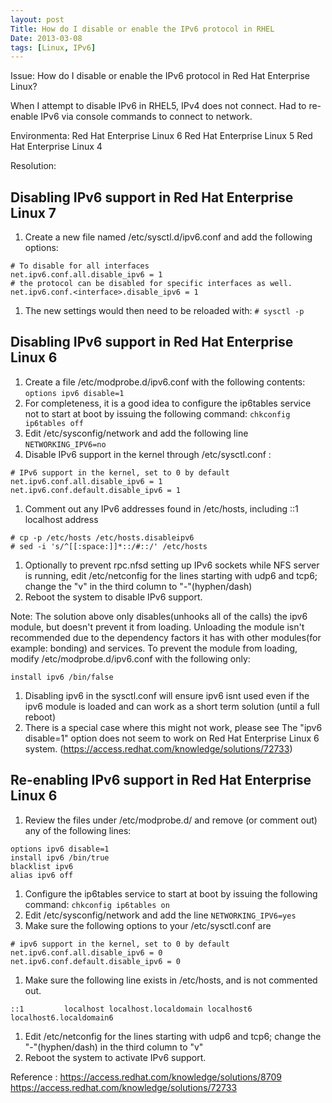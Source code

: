 ```yaml
---
layout: post
Title: How do I disable or enable the IPv6 protocol in RHEL
Date: 2013-03-08
tags: [Linux, IPv6]
---
```


Issue:
How do I disable or enable the IPv6 protocol in Red Hat Enterprise Linux?

When I attempt to disable IPv6 in RHEL5, IPv4 does not connect. Had to
re-enable IPv6 via console commands to connect to network.


Environmenta:
Red Hat Enterprise Linux 6
Red Hat Enterprise Linux 5
Red Hat Enterprise Linux 4

Resolution:

## Disabling IPv6 support in Red Hat Enterprise Linux 7
1. Create a new file named /etc/sysctl.d/ipv6.conf and add the following options:
```
# To disable for all interfaces
net.ipv6.conf.all.disable_ipv6 = 1
# the protocol can be disabled for specific interfaces as well.
net.ipv6.conf.<interface>.disable_ipv6 = 1
```
1. The new settings would then need to be reloaded with: `# sysctl -p`

## Disabling IPv6 support in Red Hat Enterprise Linux 6
1. Create a file /etc/modprobe.d/ipv6.conf with the following contents:
`options ipv6 disable=1`
1. For completeness, it is a good idea to configure the ip6tables service not
to start at boot by issuing the following command: `chkconfig ip6tables off`
1. Edit /etc/sysconfig/network and add the following line `NETWORKING_IPV6=no`
1. Disable IPv6 support in the kernel through /etc/sysctl.conf :
```
# IPv6 support in the kernel, set to 0 by default
net.ipv6.conf.all.disable_ipv6 = 1
net.ipv6.conf.default.disable_ipv6 = 1
```
1. Comment out any IPv6 addresses found in /etc/hosts, including ::1 localhost
address
```
# cp -p /etc/hosts /etc/hosts.disableipv6
# sed -i 's/^[[:space:]]*::/#::/' /etc/hosts
```
1. Optionally to prevent rpc.nfsd setting up IPv6 sockets while NFS server is
running, edit /etc/netconfig for the lines starting with udp6 and tcp6; change
the "v" in the third column to "-"(hyphen/dash)
1. Reboot the system to disable IPv6 support.

Note: The solution above only disables(unhooks all of the calls) the ipv6
module, but doesn't prevent it from loading. Unloading the module isn't
recommended due to the dependency factors it has with other modules(for
example: bonding) and services. To prevent the module from loading, modify
/etc/modprobe.d/ipv6.conf with the following only:
```
install ipv6 /bin/false
```

1. Disabling ipv6 in the sysctl.conf will ensure ipv6 isnt used even if the
ipv6 module is loaded and can work as a short term solution (until a full
reboot)
1. There is a special case where this might not work, please see The "ipv6
disable=1" option does not seem to work on Red Hat Enterprise Linux 6 system.
(https://access.redhat.com/knowledge/solutions/72733)

## Re-enabling IPv6 support in Red Hat Enterprise Linux 6
1. Review the files under /etc/modprobe.d/ and remove (or comment out) any of
the following lines:
```
options ipv6 disable=1
install ipv6 /bin/true
blacklist ipv6
alias ipv6 off
```
1. Configure the ip6tables service to start at boot by issuing the following
command: `chkconfig ip6tables on`
1. Edit /etc/sysconfig/network and add the line `NETWORKING_IPV6=yes`
1. Make sure the following options to your /etc/sysctl.conf are
```
# ipv6 support in the kernel, set to 0 by default
net.ipv6.conf.all.disable_ipv6 = 0
net.ipv6.conf.default.disable_ipv6 = 0
```
1. Make sure the following line exists in /etc/hosts, and is not commented
out.
```
::1         localhost localhost.localdomain localhost6 localhost6.localdomain6
```
1. Edit /etc/netconfig for the lines starting with udp6 and tcp6; change the
"-"(hyphen/dash) in the third column to "v"
1. Reboot the system to activate IPv6 support.


Reference :
https://access.redhat.com/knowledge/solutions/8709
https://access.redhat.com/knowledge/solutions/72733
